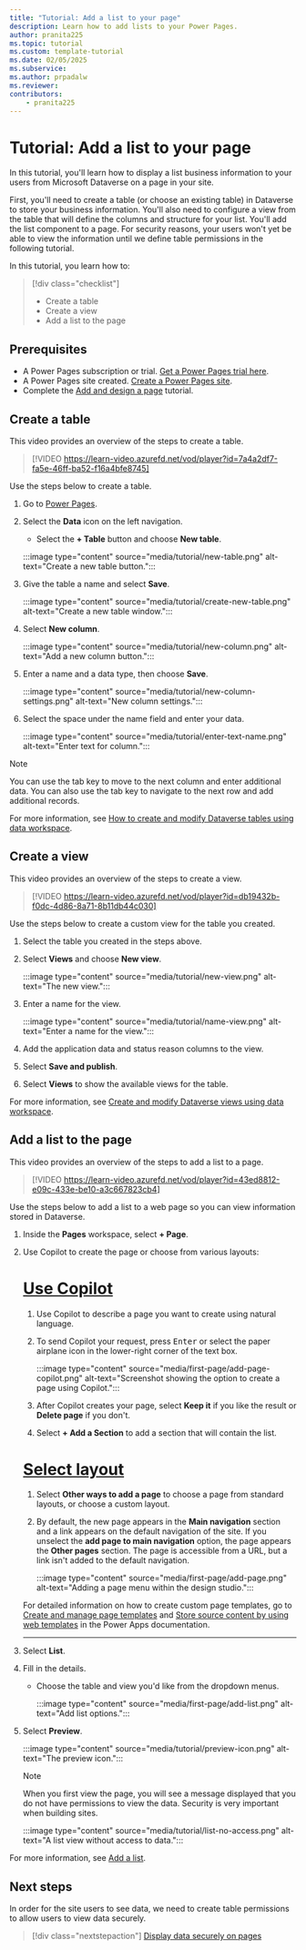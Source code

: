 ```yaml
---
title: "Tutorial: Add a list to your page"
description: Learn how to add lists to your Power Pages.
author: pranita225
ms.topic: tutorial
ms.custom: template-tutorial
ms.date: 02/05/2025
ms.subservice:
ms.author: prpadalw 
ms.reviewer:
contributors:
    - pranita225
---
```


# Tutorial: Add a list to your page

In this tutorial, you'll learn how to display a list business information to your users from Microsoft Dataverse on a page in your site.  

First, you'll need to create a table (or choose an existing table) in Dataverse to store your business information. You'll also need to configure a view from the table that will define the columns and structure for your list. You'll add the list component to a page. For security reasons, your users won't yet be able to view the information until we define table permissions in the following tutorial.

In this tutorial, you learn how to:

> [!div class="checklist"]
> * Create a table
> * Create a view
> * Add a list to the page

## Prerequisites

- A Power Pages subscription or trial. [Get a Power Pages trial here](trial-signup.md).
- A Power Pages site created. [Create a Power Pages site](create-manage.md).
- Complete the [Add and design a page](tutorial-add-webpage.md) tutorial.

## Create a table

This video provides an overview of the steps to create a table.

> [!VIDEO https://learn-video.azurefd.net/vod/player?id=7a4a2df7-fa5e-46ff-ba52-f16a4bfe8745]

Use the steps below to create a table. 

1. Go to [Power Pages](https://make.powerpages.microsoft.com/).

1. Select the **Data** icon on the left navigation.

    - Select the **+ Table** button and choose **New table**.

    :::image type="content" source="media/tutorial/new-table.png" alt-text="Create a new table button.":::

1. Give the table a name and select **Save**.

    :::image type="content" source="media/tutorial/create-new-table.png" alt-text="Create a new table window.":::

1. Select **New column**.

    :::image type="content" source="media/tutorial/new-column.png" alt-text="Add a new column button.":::

1. Enter a name and a data type, then choose **Save**.

    :::image type="content" source="media/tutorial/new-column-settings.png" alt-text="New column settings.":::

1. Select the space under the name field and enter your data.  

    :::image type="content" source="media/tutorial/enter-text-name.png" alt-text="Enter text for column.":::

>[!NOTE]
> You can use the tab key to move to the next column and enter additional data.  You can also use the tab key to navigate to the next row and add additional records.

 For more information, see [How to create and modify Dataverse tables using data workspace](../configure/data-workspace-tables.md).

## Create a view

This video provides an overview of the steps to create a view.

> [!VIDEO https://learn-video.azurefd.net/vod/player?id=db19432b-f0dc-4d86-8a71-8b11db44c030]

Use the steps below to create a custom view for the table you created.

1. Select the table you created in the steps above.

1. Select **Views** and choose **New view**.

    :::image type="content" source="media/tutorial/new-view.png" alt-text="The new view.":::

1. Enter a name for the view.

    :::image type="content" source="media/tutorial/name-view.png" alt-text="Enter a name for the view.":::

1. Add the application data and status reason columns to the view.

1. Select **Save and publish**.

1. Select **Views** to show the available views for the table.

For more information, see [Create and modify Dataverse views using data workspace](../configure/data-workspace-views.md).

## Add a list to the page

This video provides an overview of the steps to add a list to a page.

> [!VIDEO https://learn-video.azurefd.net/vod/player?id=43ed8812-e09c-433e-be10-a3c667823cb4]

Use the steps below to add a list to a web page so you can view information stored in Dataverse.

1. Inside the **Pages** workspace, select **+ Page**.

1. Use Copilot to create the page or choose from various layouts:

    # [Use Copilot](#tab/copilot)

    1. Use Copilot to describe a page you want to create using natural language.
    1. To send Copilot your request, press <kbd>Enter</kbd> or select the paper airplane icon in the lower-right corner of the text box.

        :::image type="content" source="media/first-page/add-page-copilot.png" alt-text="Screenshot showing the option to create a page using Copilot.":::

    1. After Copilot creates your page, select **Keep it** if you like the result or **Delete page** if you don't.

    1. Select **+ Add a Section** to add a section that will contain the list.

    # [Select layout](#tab/other)

    1. Select **Other ways to add a page** to choose a page from standard layouts, or choose a custom layout.

    1. By default, the new page appears in the **Main navigation** section and a link appears on the default navigation of the site. If you unselect the **add page to main navigation** option, the page appears the **Other pages** section. The page is accessible from a URL, but a link isn't added to the default navigation.

        :::image type="content" source="media/first-page/add-page.png" alt-text="Adding a page menu within the design studio.":::

    For detailed information on how to create custom page templates, go to [Create and manage page templates](/power-apps/maker/portals/configure/page-templates) and [Store source content by using web templates](/power-apps/maker/portals/liquid/store-content-web-templates) in the Power Apps documentation.

    ---

1. Select **List**.

1. Fill in the details.

    - Choose the table and view you'd like from the dropdown menus.

        :::image type="content" source="media/first-page/add-list.png" alt-text="Add list options.":::

1. Select **Preview**.

    :::image type="content" source="media/tutorial/preview-icon.png" alt-text="The preview icon.":::

    > [!NOTE]
    > When you first view the page, you will see a message displayed that you do not have permissions to view the data.  Security is very important when building sites.  

    :::image type="content" source="media/tutorial/list-no-access.png" alt-text="A list view without access to data.":::

For more information, see [Add a list](../getting-started/add-list.md).

## Next steps

In order for the site users to see data, we need to create table permissions to allow users to view data securely.

> [!div class="nextstepaction"]
> [Display data securely on pages](tutorial-display-data-securely.md)
